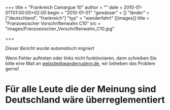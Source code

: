 +++
title = "Frankreich Camargue 10"
author = ""
date = 2010-01-01T01:00:00+02:00
begin = "2010-01-01"
"gewässer" = []
"länder" = ["deutschland", "frankreich"]
"typ" = "wanderfahrt"
[[images]]
title = "Franzoesischer Vorschriftenwahn C10"
src = "images/Franzoesischer_Vorschriftenwahn_C10.jpg"

+++


*Dieser Bericht wurde automatisch migriert*

Wenn Fehler auftreten oder links nicht funktionieren, dann schreiben Sie bitte eine Mail an website@wanderrudern.de, wir beheben das Problem gerne!



# Für alle Leute die der Meinung sind Deutschland wäre überreglementiert


